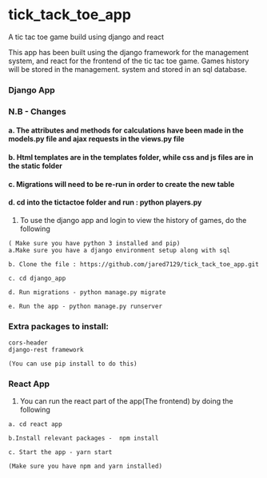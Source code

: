 # tick_tack_toe_app
A tic tac toe game build using django and react

This app has been built using the django framework for the management system, and react for the frontend of the tic tac toe game. Games history will be stored in the management.
system and stored in an sql database.

### Django App

### N.B - Changes

#### a. The attributes and methods for calculations have been made in the models.py file and ajax requests in the views.py file

#### b. Html templates are in the templates folder, while css and js files are in the static folder

#### c. Migrations will need to be re-run in order to create the new table

#### d. cd into the tictactoe folder and run : python players.py


1. To use the django app and login to view the history of games, do the following

```
( Make sure you have python 3 installed and pip)
a.Make sure you have a django environment setup along with sql

b. Clone the file : https://github.com/jared7129/tick_tack_toe_app.git

c. cd django_app

d. Run migrations - python manage.py migrate

e. Run the app - python manage.py runserver
```

### Extra packages to install:

```
cors-header
django-rest framework

(You can use pip install to do this)

```

### React App

1. You can run the react part of the app(The frontend) by doing the following

```
a. cd react app

b.Install relevant packages -  npm install

c. Start the app - yarn start

(Make sure you have npm and yarn installed)

```

